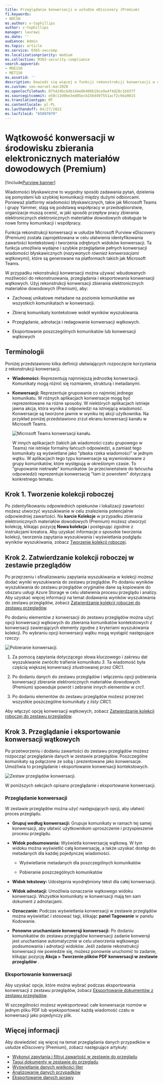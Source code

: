 ```yaml
---
title: Przeglądanie konwersacji w usłudze eDiscovery (Premium)
f1.keywords:
- NOCSH
ms.author: v-tophillips
author: v-tophillips
manager: laurawi
ms.date: ''
audience: Admin
ms.topic: article
ms.service: O365-seccomp
ms.localizationpriority: medium
ms.collection: M365-security-compliance
search.appverid:
- MOE150
- MET150
ms.assetid: ''
description: Dowiedz się więcej o funkcji rekonstrukcji konwersacji w usłudze Microsoft Purview eDiscovery (Premium) (nazywanej wątkami konwersacji), aby odtworzyć, przejrzeć i wyeksportować rozmowy na czacie w grupach Microsoft Teams i Yammer.
ms.custom: seo-marvel-mar2020
ms.openlocfilehash: 075424bc6db144e86406b10ce9a4f4d28c1b937f
ms.sourcegitcommit: e50c13d9be3ed05ecb156d497551acf2c9da9015
ms.translationtype: MT
ms.contentlocale: pl-PL
ms.lasthandoff: 04/27/2022
ms.locfileid: "65097079"
---
```

# <a name="conversation-threading-in-ediscovery-premium"></a>Wątkowość konwersacji w środowisku zbierania elektronicznych materiałów dowodowych (Premium)

[!include[Purview banner](../includes/purview-rebrand-banner.md)]

Wiadomości błyskawiczne to wygodny sposób zadawania pytań, dzielenia się pomysłami lub szybkiej komunikacji między dużymi odbiorcami. Ponieważ platformy wiadomości błyskawicznych, takie jak Microsoft Teams i grupy Yammer, stają się podstawą współpracy w przedsiębiorstwie, organizacje muszą ocenić, w jaki sposób przepływ pracy zbierania elektronicznych elektronicznych materiałów dowodowych obsługuje te nowe formy komunikacji i współpracy.

Funkcja rekonstrukcji konwersacji w usłudze Microsoft Purview eDiscovery (Premium) została zaprojektowana w celu ułatwienia identyfikowania zawartości kontekstowej i tworzenia odrębnych widoków konwersacji. Ta funkcja umożliwia wydajne i szybkie przeglądanie pełnych konwersacji wiadomości błyskawicznych (*nazywanych również konwersacjami wątkowymi*), które są generowane na platformach takich jak Microsoft Teams.

W przypadku rekonstrukcji konwersacji można używać wbudowanych możliwości do rekonstruowania, przeglądania i eksportowania konwersacji wątkowych. Użyj rekonstrukcji konwersacji zbierania elektronicznych materiałów dowodowych (Premium), aby:

- Zachowaj unikatowe metadane na poziomie komunikatów we wszystkich komunikatach w konwersacji.

- Zbieraj komunikaty kontekstowe wokół wyników wyszukiwania.

- Przeglądanie, adnotacja i redagowanie konwersacji wątkowych.

- Eksportowanie poszczególnych komunikatów lub konwersacji wątkowych

## <a name="terminology"></a>Terminologii

Poniżej przedstawiono kilka definicji ułatwiających rozpoczęcie korzystania z rekonstrukcji konwersacji.

- **Wiadomości:** Reprezentują najmniejszą jednostkę konwersacji. Komunikaty mogą różnić się rozmiarem, strukturą i metadanymi.

- **Konwersacji:** Reprezentuje grupowanie co najmniej jednego komunikatu. W różnych aplikacjach konwersacje mogą być reprezentowane na różne sposoby. W niektórych aplikacjach istnieje jawna akcja, która wynika z odpowiedzi na istniejącą wiadomość. Konwersacje są tworzone jawnie w wyniku tej akcji użytkownika. Na przykład poniżej przedstawiono zrzut ekranu konwersacji kanału w Microsoft Teams.

   ![Microsoft Teams konwersacji kanału.](../media/threadedchat.png)

   W innych aplikacjach (takich jak wiadomości czatu grupowego w Teams) nie istnieje formalny łańcuch odpowiedzi, a zamiast tego komunikaty są wyświetlane jako "płaska rzeka wiadomości" w jednym wątku. W aplikacjach tego typu konwersacje są wywnioskowane z grupy komunikatów, które występują w określonym czasie. To "grupowanie nietrwałe" komunikatów (w przeciwieństwie do łańcucha odpowiedzi) reprezentuje konwersację "tam iz powrotem" dotyczącą konkretnego tematu.

## <a name="step-1-create-a-draft-collection"></a>Krok 1. Tworzenie kolekcji roboczej

Po zidentyfikowaniu odpowiednich opiekunów i lokalizacji zawartości możesz utworzyć wyszukiwanie w celu znalezienia potencjalnie odpowiedniej zawartości. Na **karcie Kolekcje** w przypadku zbierania elektronicznych materiałów dowodowych (Premium) możesz utworzyć kolekcję, klikając pozycję **Nowa kolekcja** i postępując zgodnie z instrukcjami kreatora. Aby uzyskać informacje o sposobie tworzenia kolekcji, tworzenia zapytania wyszukiwania i wyświetlania podglądu wyników wyszukiwania, zobacz [Tworzenie kolekcji roboczej](create-draft-collection.md).

## <a name="step-2-commit-a-draft-collection-to-a-review-set"></a>Krok 2. Zatwierdzanie kolekcji roboczej w zestawie przeglądów

Po przejrzeniu i sfinalizowaniu zapytania wyszukiwania w kolekcji możesz dodać wyniki wyszukiwania do zestawu przeglądów. Po dodaniu wyników wyszukiwania do zestawu przeglądów oryginalne dane są kopiowane do obszaru usługi Azure Storage w celu ułatwienia procesu przeglądu i analizy. Aby uzyskać więcej informacji na temat dodawania wyników wyszukiwania do zestawu przeglądów, zobacz [Zatwierdzanie kolekcji roboczej do zestawu przeglądów](commit-draft-collection.md).

Po dodaniu elementów z konwersacji do zestawu przeglądów można użyć opcji konwersacji wątkowych do zbierania komunikatów kontekstowych z konwersacji zawierających elementy zgodne z kryteriami wyszukiwania kolekcji. Po wybraniu opcji konwersacji wątku mogą wystąpić następujące rzeczy:

  ![Pobieranie konwersacji.](../media/messagesandconversations.png)

1. Za pomocą zapytania dotyczącego słowa kluczowego i zakresu dat wyszukiwanie zwróciło trafienie komunikatu *3*. Ta wiadomość była częścią większej konwersacji zilustrowanej przez *CRC1*.

2. Po dodaniu danych do zestawu przeglądów i włączeniu opcji pobierania konwersacji zbieranie elektronicznych materiałów dowodowych (Premium) spowoduje powrót i zebranie innych elementów w *crc1*.

3. Po dodaniu elementów do zestawu przeglądów możesz przejrzeć wszystkie poszczególne komunikaty z *listy CRC1*.

Aby włączyć opcję konwersacji wątkowych, zobacz [Zatwierdzanie kolekcji roboczej do zestawu przeglądów](commit-draft-collection.md#commit-a-draft-collection-to-a-review-set).

## <a name="step-3-review-and-export-threaded-conversations"></a>Krok 3. Przeglądanie i eksportowanie konwersacji wątkowych

Po przetworzeniu i dodaniu zawartości do zestawu przeglądów możesz rozpocząć przeglądanie danych w zestawie przeglądów. Poszczególne komunikaty są połączone ze sobą i prezentowane jako konwersacje. Umożliwia to przeglądanie i eksportowanie konwersacji kontekstowych.

  ![Zestaw przeglądów konwersacji.](../media/ConversationRSOptions.PNG)

W poniższych sekcjach opisano przeglądanie i eksportowanie konwersacji.

### <a name="reviewing-conversations"></a>Przeglądanie konwersacji

W zestawie przeglądów można użyć następujących opcji, aby ułatwić proces przeglądu.

- **Grupuj według konwersacji:** Grupuje komunikaty w ramach tej samej konwersacji, aby ułatwić użytkownikom uproszczenie i przyspieszenie procesu przeglądu.

- **Widok podsumowania:** Wyświetla konwersację wątkową. W tym widoku można wyświetlić całą konwersację, a także uzyskać dostęp do metadanych dla każdej pojedynczej wiadomości.

   - Wyświetlanie metadanych dla poszczególnych komunikatów

   - Pobieranie poszczególnych komunikatów

- **Widok tekstowy:** Udostępnia wyodrębniony tekst dla całej konwersacji.

- **Widok adnotacji:** Umożliwia oznaczanie wątkowego widoku konwersacji. Wszystkie komunikaty w konwersacji mają ten sam dokument z adnotacjami.

- **Oznaczanie:** Podczas wyświetlania konwersacji w zestawie przeglądów można wyświetlać i stosować tagi, klikając **panel Tagowanie** w panelu Kodowanie.

- **Ponowne uruchamianie konwersji konwersacji:** Po dodaniu komunikatów do zestawu przeglądów konwersacji zadanie konwersji jest uruchamiane automatycznie w celu utworzenia wątkowego podsumowania i adnotacji widoków. Jeśli zadanie rekonstrukcji konwersacji nie powiedzie się, możesz ponownie uruchomić to zadanie, klikając pozycję **Akcja > Tworzenie plików PDF konwersacji w zestawie przeglądów** .

### <a name="exporting-conversations"></a>Eksportowanie konwersacji

Aby uzyskać opcje, które można wybrać podczas eksportowania konwersacji z zestawu przeglądów, zobacz [Eksportowanie dokumentów z zestawu przeglądów](export-documents-from-review-set.md#export-options).

W szczególności możesz wyeksportować całe konwersacje rozmów w jednym pliku PDF lub wyeksportować każdą wiadomość czatu w konwersacji jako pojedynczy plik.

## <a name="more-information"></a>Więcej informacji

Aby dowiedzieć się więcej na temat przeglądania danych przypadków w usłudze eDiscovery (Premium), zobacz następujące artykuły:

- [Wykonuj zapytania i filtruj zawartość w zestawie do przeglądu](review-set-search.md)
- [Taguj dokumenty w zestawie do przeglądu](tagging-documents.md)
- [Wyświetlanie danych wielkości liter](view-documents-in-review-set.md)
- [Analizowanie danych przypadków](analyzing-data-in-review-set.md)
- [Eksportowanie danych sprawy](exporting-data-ediscover20.md)

